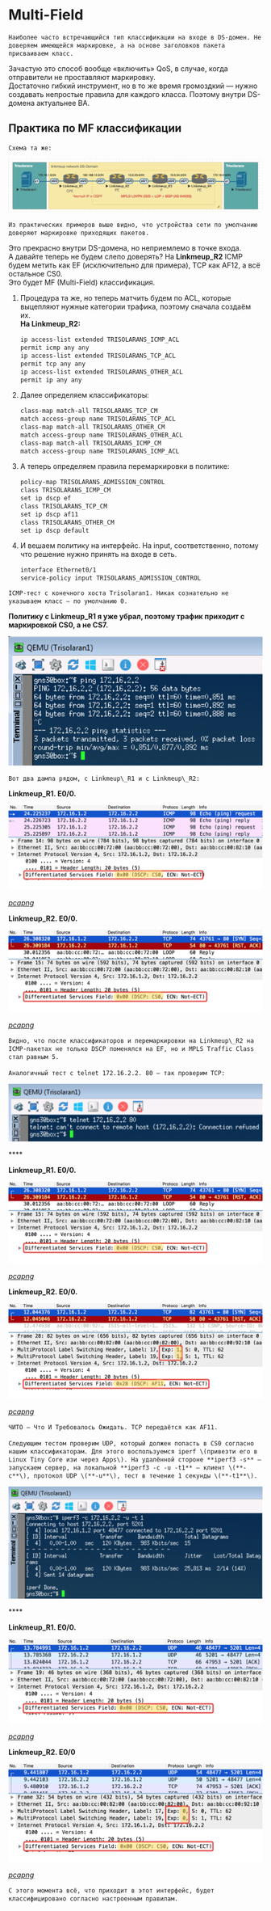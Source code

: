 # Multi-Field

```text
Наиболее часто встречающийся тип классификации на входе в DS-домен. Не доверяем имеющейся маркировке, а на основе заголовков пакета присваиваем класс.  
```

Зачастую это способ вообще «включить» QoS, в случае, когда отправители не проставляют маркировку.  
Достаточно гибкий инструмент, но в то же время громоздкий — нужно создавать непростые правила для каждого класса. Поэтому внутри DS-домена актуальнее BA.

## **Практика по MF классификации**

```text
Схема та же:
```

![](../../.gitbook/assets/image%20%28160%29.png)

```text
Из практических примеров выше видно, что устройства сети по умолчанию доверяют маркировке приходящих пакетов.  
```

Это прекрасно внутри DS-домена, но неприемлемо в точке входа.  
А давайте теперь не будем слепо доверять? На **Linkmeup\_R2** ICMP будем метить как EF \(исключительно для примера\), TCP как AF12, а всё остальное CS0.  
Это будет MF \(Multi-Field\) классификация.

1. Процедура та же, но теперь матчить будем по ACL, которые выцепляют нужные категории трафика, поэтому сначала создаём их.  
   **На Linkmeup\_R2:**

   ```text
   ip access-list extended TRISOLARANS_ICMP_ACL
   permit icmp any any
   ip access-list extended TRISOLARANS_TCP_ACL
   permit tcp any any
   ip access-list extended TRISOLARANS_OTHER_ACL
   permit ip any any
   ```

2. Далее определяем классификаторы:

   ```text
   class-map match-all TRISOLARANS_TCP_CM
   match access-group name TRISOLARANS_TCP_ACL
   class-map match-all TRISOLARANS_OTHER_CM
   match access-group name TRISOLARANS_OTHER_ACL
   class-map match-all TRISOLARANS_ICMP_CM
   match access-group name TRISOLARANS_ICMP_ACL
   ```

3. А теперь определяем правила перемаркировки в политике:

   ```text
   policy-map TRISOLARANS_ADMISSION_CONTROL
   class TRISOLARANS_ICMP_CM
   set ip dscp ef
   class TRISOLARANS_TCP_CM
   set ip dscp af11
   class TRISOLARANS_OTHER_CM
   set ip dscp default
   ```

4. И вешаем политику на интерфейс. На input, соответственно, потому что решение нужно принять на входе в сеть.

   ```text
   interface Ethernet0/1
   service-policy input TRISOLARANS_ADMISSION_CONTROL
   ```

```text
ICMP-тест с конечного хоста Trisolaran1. Никак сознательно не указываем класс — по умолчанию 0.  
```

**Политику с Linkmeup\_R1 я уже убрал, поэтому трафик приходит с маркировкой CS0, а не CS7.**

![](../../.gitbook/assets/image%20%28141%29.png)

```text
Вот два дампа рядом, с Linkmeup\_R1 и с Linkmeup\_R2:  
```

**Linkmeup\_R1. E0/0.**

![](../../.gitbook/assets/image%20%2844%29.png)

[_pcapng_](https://yadi.sk/d/dT8QCu7n3YkjZ4)

**Linkmeup\_R2. E0/0.**

![](../../.gitbook/assets/image%20%282%29.png)

[_pcapng_](https://yadi.sk/d/3OOzH2Ww3YkjZ9)

```text
Видно, что после классификаторов и перемаркировки на Linkmeup\_R2 на ICMP-пакетах не только DSCP поменялся на EF, но и MPLS Traffic Class стал равным 5.  

Аналогичный тест с telnet 172.16.2.2. 80 — так проверим TCP:
```

![](../../.gitbook/assets/image%20%2827%29.png)

\*\*\*\*

**Linkmeup\_R1. E0/0.**

![](../../.gitbook/assets/image%20%283%29.png)

[_pcapng_](https://yadi.sk/d/M21gTk2f3Ykkaa)

**Linkmeup\_R2. E0/0.**

![](../../.gitbook/assets/image%20%28136%29.png)

[_pcapng_](https://yadi.sk/d/GdyZtBI-3YkkZa)

```text
ЧИТО — Что И Требовалось Ожидать. TCP передаётся как AF11.  

Следующим тестом проверим UDP, который должен попасть в CS0 согласно нашим классификаторам. Для этого воспользуемся iperf \(привезти его в Linux Tiny Core изи через Apps\). На удалённой стороне **iperf3 -s** — запускаем сервер, на локальной **iperf3 -c -u -t1** — клиент \(**-c**\), протокол UDP \(**-u**\), тест в течение 1 секунды \(**-t1**\).
```

![](../../.gitbook/assets/image%20%28121%29.png)

\*\*\*\*

**Linkmeup\_R1. E0/0.**

![](../../.gitbook/assets/image%20%28110%29.png)

[_pcapng_](https://yadi.sk/d/FG9eNhV93YkoD7)

**Linkmeup\_R2. E0/0**

![](../../.gitbook/assets/image%20%28118%29.png)

[_pcapng_](https://yadi.sk/d/t3hRvRMk3YkoDR)

```text
С этого момента всё, что приходит в этот интерфейс, будет классифицировано согласно настроенным правилам.  
```

